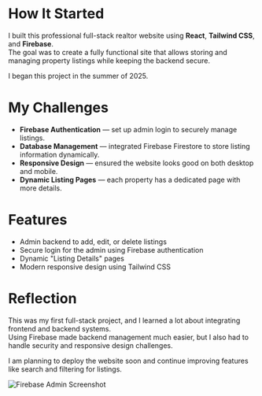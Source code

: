 # How It Started
I built this professional full-stack realtor website using **React**, **Tailwind CSS**, and **Firebase**.  
The goal was to create a fully functional site that allows storing and managing property listings while keeping the backend secure.

I began this project in the summer of 2025.  

# My Challenges
- **Firebase Authentication** — set up admin login to securely manage listings.  
- **Database Management** — integrated Firebase Firestore to store listing information dynamically.  
- **Responsive Design** — ensured the website looks good on both desktop and mobile.  
- **Dynamic Listing Pages** — each property has a dedicated page with more details.  

# Features
- Admin backend to add, edit, or delete listings  
- Secure login for the admin using Firebase authentication  
- Dynamic "Listing Details" pages  
- Modern responsive design using Tailwind CSS  

# Reflection
This was my first full-stack project, and I learned a lot about integrating frontend and backend systems.  
Using Firebase made backend management much easier, but I also had to handle security and responsive design challenges.  

I am planning to deploy the website soon and continue improving features like search and filtering for listings.

![Firebase Admin Screenshot](/public/realtorFirebaseSS.png)
